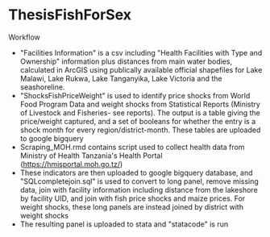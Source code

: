 # ThesisFishForSex


Workflow

- "Facilities Information" is a csv including "Health Facilities with Type and Ownership" information plus  distances from main water bodies, calculated in ArcGIS using publically available official shapefiles for Lake Malawi, Lake Rukwa, Lake Tanganyika, Lake Victoria and the seashoreline. 
- "ShocksFishPriceWeight" is used to identify price shocks from World Food Program Data and weight shocks from Statistical Reports (Ministry of Livestock and Fisheries- see reports). The output is a table giving the price/weight captured, and a set of booleans for whether the entry is a shock month for every region/district-month. These tables are uploaded to google bigquery
- Scraping_MOH.rmd contains script used to collect health data from Ministry of Health Tanzania's Health Portal (https://hmisportal.moh.go.tz/)
- These indicators are then uploaded to google bigquery database, and "SQLcompletejoin.sql" is used to convert to long panel, remove missing data, join with facility information including distance from the lakeshore by facility UID, and join with fish price shocks and maize prices. For weight shocks, these long panels are instead joined by district with weight shocks
- The resulting panel is uploaded to stata and "statacode" is run
